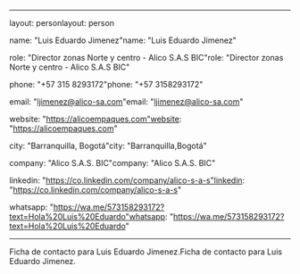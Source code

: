 ------

layout: personlayout: person

name: "Luis Eduardo Jimenez"name: "Luis Eduardo Jimenez"

role: "Director zonas Norte y centro - Alico S.A.S BIC"role: "Director zonas Norte y centro - Alico S.A.S BIC"

phone: "+57 315 8293172"phone: "+57 3158293172"

email: "ljimenez@alico-sa.com"email: "ljimenez@alico-sa.com"

website: "https://alicoempaques.com"website: "https://alicoempaques.com"

city: "Barranquilla, Bogotá"city: "Barranquilla,Bogotá"

company: "Alico S.A.S. BIC"company: "Alico S.A.S. BIC"

linkedin: "https://co.linkedin.com/company/alico-s-a-s"linkedin: "https://co.linkedin.com/company/alico-s-a-s"

whatsapp: "https://wa.me/573158293172?text=Hola%20Luis%20Eduardo"whatsapp: "https://wa.me/573158293172?text=Hola%20Luis%20Eduardo"

------



Ficha de contacto para Luis Eduardo Jimenez.Ficha de contacto para Luis Eduardo Jimenez.

